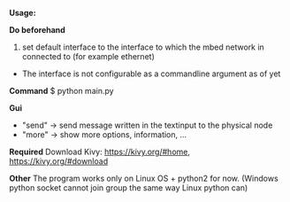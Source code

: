 **Usage:**

**Do beforehand**
1. set default interface to the interface to which the mbed network in connected to
  (for example ethernet)
  * The interface is not configurable as a commandline argument as of yet

**Command**
$ python main.py

**Gui**
 * "send" -> send message written in the textinput to the physical node
 * "more" -> show more options, information, ...

**Required**
Download Kivy: https://kivy.org/#home, https://kivy.org/#download

**Other**
The program works only on Linux OS + python2 for now.
  (Windows python socket cannot join group the same way Linux python can)
